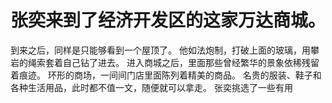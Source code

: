 # 张奕来到了经济开发区的这家万达商城。
到来之后，同样是只能够看到一个屋顶了。
他如法炮制，打破上面的玻璃，用攀岩的绳索套着自己钻了进去。
进入商城之后，里面那些曾经繁华的景象依稀残留着痕迹。
环形的商场，一间间门店里面陈列着精美的商品。
名贵的服装、鞋子和各种生活用品，此时都不值一文，随便就可以拿走。
张奕挑选了一些有用


